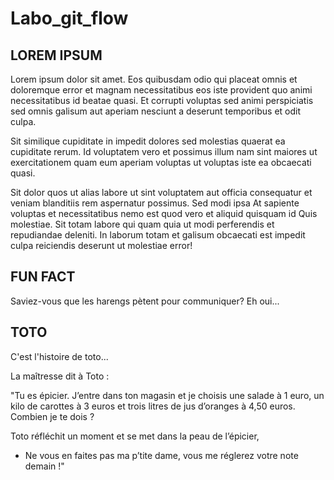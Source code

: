 # Labo_git_flow

## LOREM IPSUM

Lorem ipsum dolor sit amet. Eos quibusdam odio qui placeat omnis et doloremque error et magnam necessitatibus eos iste provident quo animi necessitatibus id beatae quasi. Et corrupti voluptas sed animi perspiciatis sed omnis galisum aut aperiam nesciunt a deserunt temporibus et odit culpa.

Sit similique cupiditate in impedit dolores sed molestias quaerat ea cupiditate rerum. Id voluptatem vero et possimus illum nam sint maiores ut exercitationem quam eum aperiam voluptas ut voluptas iste ea obcaecati quasi.

Sit dolor quos ut alias labore ut sint voluptatem aut officia consequatur et veniam blanditiis rem aspernatur possimus. Sed modi ipsa At sapiente voluptas et necessitatibus nemo est quod vero et aliquid quisquam id Quis molestiae. Sit totam labore qui quam quia ut modi perferendis et repudiandae deleniti. In laborum totam et galisum obcaecati est impedit culpa reiciendis deserunt ut molestiae error!

## FUN FACT

Saviez-vous que les harengs pètent pour communiquer? Eh oui...

## TOTO
C'est l'histoire de toto...

La maîtresse dit à Toto :

"Tu es épicier. J’entre dans ton magasin et je choisis une salade à 1 euro, un kilo de carottes à 3 euros et trois litres de jus d’oranges à 4,50 euros. Combien je te dois ?

Toto réfléchit un moment et se met dans la peau de l’épicier,

- Ne vous en faites pas ma p’tite dame, vous me réglerez votre note demain !"
